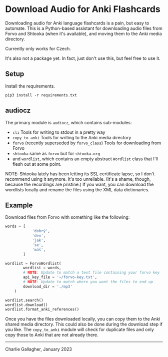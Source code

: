 # Download Audio for Anki Flashcards
Downloading audio for Anki language flashcards is a pain, but easy to automate.
This is a Python-based assistant for downloading audio files from Forvo and
Shtooka (when it's available), and moving them to the Anki media directory.

Currently only works for Czech.

It's also not a package yet. In fact, just don't use this, but feel free to use
it.

## Setup
Install the requirements.

```
pip3 install -r requirements.txt
```

## audiocz
The primary module is `audiocz`, which contains sub-modules:

- `cli` Tools for writing to stdout in a pretty way
- `copy_to_anki` Tools for writing to the Anki media directory
- `forvo` (recently superseded by `forvo_class`) Tools for downloading from
  Forvo
- `shtooka` same as `forvo` but for `shtooka.org`
- and `wordlist`, which contains an empty abstract `Wordlist` class that I'll
  flesh out at some point.

NOTE: Shtooka lately has been letting its SSL certificate lapse, so I don't
recommend using it anymore. It's too unreliable. (It's a shame, though, because
the recordings are pristine.)
If you want, you can download the wordlists locally and rename the files using
the XML data dictionaries.


## Example
Download files from Forvo with something like the following:

```py
words = [
            'dobrý',
            'den',
            'jak',
            'se',
            'máš',
        ]

wordlist = ForvoWordlist(
        wordlist = words,
        # NOTE: Update to match a text file containing your forvo key
        api_key_file = '~/forvo-key.txt',
        # NOTE: Update to match where you want the files to end up
        download_dir = './mp3'
    )

wordlist.search()
wordlist.download()
wordlist.format_anki_references()
```

Once you have the files downloaded locally, you can copy them to the Anki shared
media directory. This could also be done during the download step if you like.
The `copy_to_anki` module will check for duplicate files and only copy those to
Anki that are not already there.

---

Charlie Gallagher, January 2023
